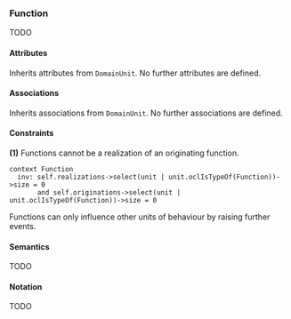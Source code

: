 ### Function

TODO

#### Attributes

Inherits attributes from `DomainUnit`. No further attributes are defined.

#### Associations

Inherits associations from `DomainUnit`. No further associations are defined.

#### Constraints

**(1)** Functions cannot be a realization of an originating function.

```ocl
context Function
  inv: self.realizations->select(unit | unit.oclIsTypeOf(Function))->size = 0
       and self.originations->select(unit | unit.oclIsTypeOf(Function))->size = 0
```

Functions can only influence other units of behaviour by raising further events.

#### Semantics

TODO

#### Notation

TODO
